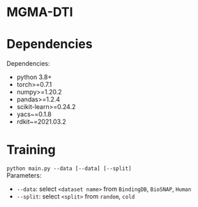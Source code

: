 # MGMA-DTI

# Dependencies

Dependencies: <br>
- python 3.8+  <br>
- torch>=0.7.1  <br>
- numpy>=1.20.2   <br>
- pandas>=1.2.4     <br>
- scikit-learn>=0.24.2       <br>
- yacs~=0.1.8    <br>
- rdkit~=2021.03.2    <br>

# Training



`python main.py --data [--data] [--split]`<br>
Parameters:<br>
- `--data`: select `<dataset name>` from `BindingDB`, `BioSNAP`, `Human`<br>
- `--split`: select `<split>` from `random`, `cold`<br>



